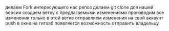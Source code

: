 делаем Fork интересующего нас репоз
делаем git clone для нашей версии
создаем ветку с предлагаемыми изменениями
производим все изменения только в этой ветке
отправляем изменения на свой аккаунт push
в окне на гитхаб появляется возможность отправить владельцу